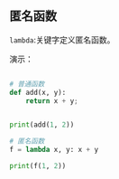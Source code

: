## 匿名函数

`lambda`:关键字定义匿名函数。

演示：

```python

# 普通函数
def add(x, y):
    return x + y;


print(add(1, 2))

# 匿名函数
f = lambda x, y: x + y

print(f(1, 2))


```
